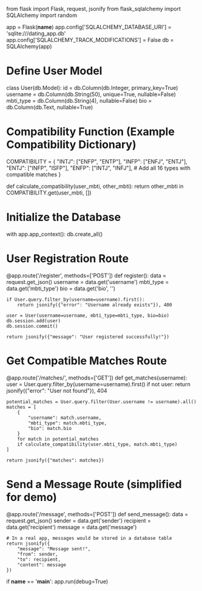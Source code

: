 from flask import Flask, request, jsonify
from flask_sqlalchemy import SQLAlchemy
import random

app = Flask(__name__)
app.config['SQLALCHEMY_DATABASE_URI'] = 'sqlite:///dating_app.db'
app.config['SQLALCHEMY_TRACK_MODIFICATIONS'] = False
db = SQLAlchemy(app)

# Define User Model
class User(db.Model):
    id = db.Column(db.Integer, primary_key=True)
    username = db.Column(db.String(50), unique=True, nullable=False)
    mbti_type = db.Column(db.String(4), nullable=False)
    bio = db.Column(db.Text, nullable=True)

# Compatibility Function (Example Compatibility Dictionary)
COMPATIBILITY = {
    "INTJ": ["ENFP", "ENTP"],
    "INFP": ["ENFJ", "ENTJ"],
    "ENTJ": ["INFP", "ISFP"],
    "ENFP": ["INTJ", "INFJ"],
    # Add all 16 types with compatible matches
}

def calculate_compatibility(user_mbti, other_mbti):
    return other_mbti in COMPATIBILITY.get(user_mbti, [])

# Initialize the Database
with app.app_context():
    db.create_all()

# User Registration Route
@app.route('/register', methods=['POST'])
def register():
    data = request.get_json()
    username = data.get('username')
    mbti_type = data.get('mbti_type')
    bio = data.get('bio', '')

    if User.query.filter_by(username=username).first():
        return jsonify({"error": "Username already exists"}), 400

    user = User(username=username, mbti_type=mbti_type, bio=bio)
    db.session.add(user)
    db.session.commit()

    return jsonify({"message": "User registered successfully!"})

# Get Compatible Matches Route
@app.route('/matches/<username>', methods=['GET'])
def get_matches(username):
    user = User.query.filter_by(username=username).first()
    if not user:
        return jsonify({"error": "User not found"}), 404

    potential_matches = User.query.filter(User.username != username).all()
    matches = [
        {
            "username": match.username,
            "mbti_type": match.mbti_type,
            "bio": match.bio
        }
        for match in potential_matches
        if calculate_compatibility(user.mbti_type, match.mbti_type)
    ]

    return jsonify({"matches": matches})

# Send a Message Route (simplified for demo)
@app.route('/message', methods=['POST'])
def send_message():
    data = request.get_json()
    sender = data.get('sender')
    recipient = data.get('recipient')
    message = data.get('message')

    # In a real app, messages would be stored in a database table
    return jsonify({
        "message": "Message sent!",
        "from": sender,
        "to": recipient,
        "content": message
    })

if __name__ == '__main__':
    app.run(debug=True)
